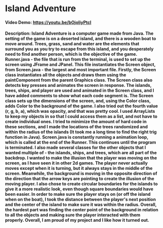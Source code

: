 # Island Adventure
#### Video Demo:  https://youtu.be/bOjoIiyPtcI
#### Description: Island Adventure is a computer game made from Java. The setting of the game is on a deserted island, and there is a wooden boat to move around. Trees, grass, sand and water are the elements that surround you as you try to escape from this island, and you desperately need to find another person, which is the objective of the game. Runner.java - the file that is run from the terminal, is used to set up the screen using JFrame and JPanel. This file instantiates the Screen object, from Screen.java - the largest and most important file. Firstly, the Screen class instantiates all the objects and draws them using the paintComponent from the parent Graphics class. The Screen class also detects key presses and animates the screen in response. The islands, trees, ships, and player are used and animated in the Screen class, and I have added comments to show what each code segment is. The Screen class sets up the dimensions of the screen, and, using the Color class, adds Color to the background of the game. I also tried out the fourth value (r, g, b, a), which was opacity, and that was pretty cool. I used ArrayLists to keep my objects in so that I could access them as a list, and not have to create individual ones. I tried to minimize the amount of hard code in these sections, and I made the locations of the trees randomized and within the radius of the islands (It took me a long time to find the right trig function in Java). Screen.java is constantly running a animation loop, which is called at the end of the Runner. This continues until the program is terminated. I also made several classes for the other objects that I wanted multiple of - the islands, ships, and trees, which are all part of the backdrop. I wanted to make the illusion that the player was moving on the screen, as I have seen it in other 2d games. The player never actually moves except when it is turning, but it always stays in the middle of the screen. Meanwhile, the background is moving in the opposite direction of the direction that the arrow keys are pointing to create the illusion of the moving player. I also chose to create circular boundaries for the islands to give it a more realistic look, even though square boundaries would have been easier. In order to make sure the player stays on (or off the island when on the boat), I took the distance between the player's next position and the center of the island to make sure it was within the radius. Overall, the hardest part was finding the center point of the background in relation to all the objects and making sure the player interacted with them properly. Overall, I am proud of my project and I like how it turned out.